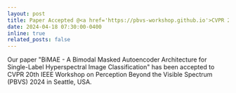 ```yaml
---
layout: post
title: Paper Accepted @<a href='https://pbvs-workshop.github.io'>CVPR 20th IEEE Workshop on Perception Beyond the Visible Spectrum (PBVS) 2024</a>
date: 2024-04-18 07:30:00-0400
inline: true
related_posts: false
---
```


Our paper "BiMAE - A Bimodal Masked Autoencoder Architecture for Single-Label Hyperspectral Image Classification" has been accepted to CVPR 20th IEEE Workshop on Perception Beyond the Visible Spectrum (PBVS) 2024 in Seattle, USA.

